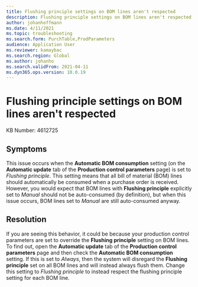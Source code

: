 ```yaml
---
title: Flushing principle settings on BOM lines aren't respected
description: Flushing principle settings on BOM lines aren't respected
author: johanhoffmann
ms.date: 4/11/2021
ms.topic: troubleshooting
ms.search.form: PurchTable,ProdParameters
audience: Application User
ms.reviewer: kamaybac
ms.search.region: Global
ms.author: johanho
ms.search.validFrom: 2021-04-11
ms.dyn365.ops.version: 10.0.19
---
```


# Flushing principle settings on BOM lines aren't respected

KB Number: 4612725

## Symptoms

This issue occurs when the **Automatic BOM consumption** setting (on the **Automatic update** tab of the **Production control parameters** page) is set to *Flushing principle*. This setting means that all bill of material (BOM) lines should automatically be consumed when a purchase order is received. However, you would expect that BOM lines with **Flushing principle** explicitly set to *Manual* should not be auto-consumed (by definition), but when this issue occurs, BOM lines set to *Manual* are still auto-consumed anyway.

## Resolution

If you are seeing this behavior, it could be because your production control parameters are set to override the **Flushing principle** setting on BOM lines. To find out, open the **Automatic update** tab of the **Production control parameters** page and then check the **Automatic BOM consumption** setting. If this is set to *Always*, then the system will disregard the **Flushing principle** set on all BOM lines and will instead always flush them. Change this setting to *Flushing principle* to instead respect the flushing principle setting for each BOM line.
